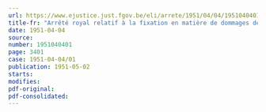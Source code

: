 ```yaml
---
url: https://www.ejustice.just.fgov.be/eli/arrete/1951/04/04/1951040401/justel
title-fr: "Arrêté royal relatif à la fixation en matière de dommages de guerre aux bateaux, du coefficient d'indemnisation intégrale applicable à tout le royaume pour la période du 1er janvier 1951 au 31 mars 1951 (arrêté n° 10)"
date: 1951-04-04
source:
number: 1951040401
page: 3401
case: 1951-04-04/01
publication: 1951-05-02
starts:
modifies:
pdf-original:
pdf-consolidated:
---
```


